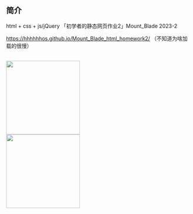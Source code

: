 ## 简介

html + css + js/jQuery 「初学者的静态网页作业2」Mount_Blade 2023-2

https://hhhhhhos.github.io/Mount_Blade_html_homework2/
（不知道为啥加载的很慢）


<br>
<img src="pic1.jpg" style="width: 200px; height: 200px">
<br>
<img src="pic2.jpg" style="width: 200px; height: 200px">



